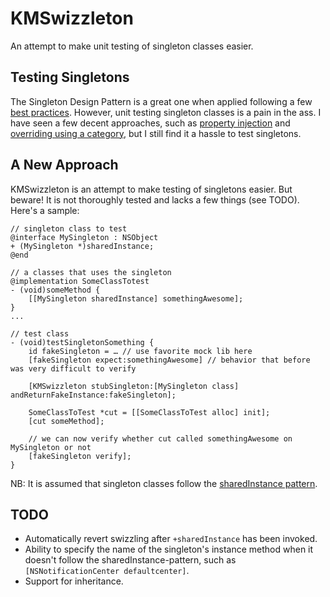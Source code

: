 # KMSwizzleton

An attempt to make unit testing of singleton classes easier.

## Testing Singletons

The Singleton Design Pattern is a great one when applied following a few [best practices](http://jason.agostoni.net/2012/01/22/ios-best-practices-singletons/). However, unit testing singleton classes is a pain in the ass. I have seen a few decent approaches, such as [property injection](http://twobitlabs.com/2013/01/objective-c-singleton-pattern-unit-testing/) and [overriding using a category](http://stackoverflow.com/questions/5508088/objective-c-category-to-modify-a-singleton-object), but I still find it a hassle to test singletons.

## A New Approach

KMSwizzleton is an attempt to make testing of singletons easier. But beware! It is not thoroughly tested and lacks a few things (see TODO). Here's a sample:

````
// singleton class to test
@interface MySingleton : NSObject
+ (MySingleton *)sharedInstance;
@end

// a classes that uses the singleton
@implementation SomeClassTotest 
- (void)someMethod {
	[[MySingleton sharedInstance] somethingAwesome];
}
...

// test class
- (void)testSingletonSomething {
	id fakeSingleton = … // use favorite mock lib here
	[fakeSingleton expect:somethingAwesome] // behavior that before was very difficult to verify
	
	[KMSwizzleton stubSingleton:[MySingleton class] andReturnFakeInstance:fakeSingleton];
	
	SomeClassToTest *cut = [[SomeClassToTest alloc] init];
	[cut someMethod];
	
	// we can now verify whether cut called somethingAwesome on MySingleton or not
	[fakeSingleton verify];
}

````

NB: It is assumed that singleton classes follow the [sharedInstance pattern](http://www.daveoncode.com/2011/12/19/fundamental-ios-design-patterns-sharedinstance-singleton-objective-c/).

## TODO
- Automatically revert swizzling after `+sharedInstance` has been invoked.
- Ability to specify the name of the singleton's instance method when it doesn't follow the sharedInstance-pattern, such as `[NSNotificationCenter defaultcenter]`.
- Support for inheritance.
